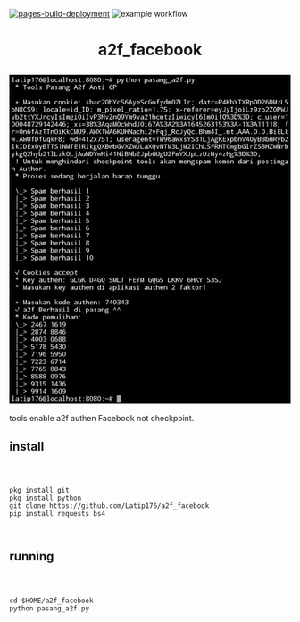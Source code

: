 [![pages-build-deployment](https://github.com/Latip176/a2f_facebook/actions/workflows/pages/pages-build-deployment/badge.svg?branch=main)](https://github.com/Latip176/a2f_facebook/actions/workflows/pages/pages-build-deployment)
![example workflow](https://github.com/Latip176/a2f_facebook/actions/workflows/<WORKFLOW_FILE>/badge.svg)
<h1><p align="center">a2f_facebook</p></h1>
<p><img src="img/Screenshot_20220219-163944_Termux.jpg" /></p>
<p>tools enable a2f authen Facebook not checkpoint.</p>
<h2>install</h2>
<pre><code>
<p>
pkg install git
pkg install python
git clone https://github.com/Latip176/a2f_facebook
pip install requests bs4
</p>
</code></pre>
<h2>running</h2>
<pre><code>
<p>
cd $HOME/a2f_facebook
python pasang_a2f.py
</p>
</code></pre>
